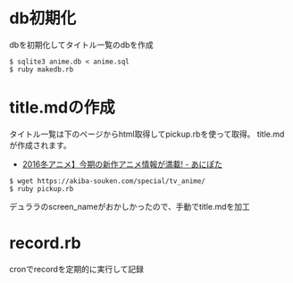 # db初期化

dbを初期化してタイトル一覧のdbを作成

```
$ sqlite3 anime.db < anime.sql
$ ruby makedb.rb
```

# title.mdの作成

タイトル一覧は下のページからhtml取得してpickup.rbを使って取得。
title.mdが作成されます。

* [2016冬アニメ】今期の新作アニメ情報が満載! - あにぽた](https://akiba-souken.com/special/tv_anime/)

```
$ wget https://akiba-souken.com/special/tv_anime/
$ ruby pickup.rb
```

デュララのscreen_nameがおかしかったので、手動でtitle.mdを加工

# record.rb

cronでrecordを定期的に実行して記録
